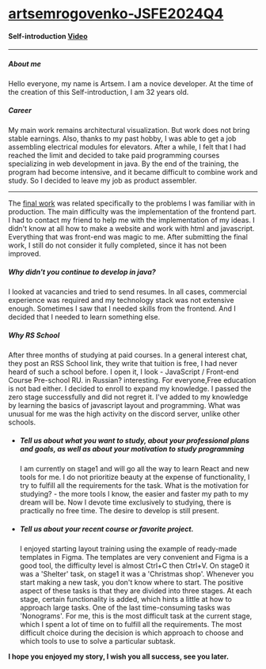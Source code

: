 # [artsemrogovenko-JSFE2024Q4](https://rolling-scopes-school.github.io/artsemrogovenko-JSFE2024Q4/)

#### Self-introduction [Video]()
***
##### __About me__
Hello everyone, my name is Artsem. I am a novice developer. At the time of the creation of this Self-introduction, I am 32 years old.
##### _Сareer_
  My main work remains architectural visualization. But work does not bring stable earnings. Also, thanks to my past hobby, I was able to get a job assembling electrical modules for elevators. After a while, I felt that I had reached the limit and decided to take paid programming courses specializing in web development in java. By the end of the training, the program had become intensive, and it became difficult to combine work and study. So I decided to leave my job as product assembler.

***
  The [final work](https://docs.google.com/document/d/1wDGiCHX6xZ6ycPBtPYfOXS81kUZXJB4uF2UlLIdOllU/edit?usp=sharing) was related specifically to the problems I was familiar with in production. The main difficulty was the implementation of the frontend part. I had to contact my friend to help me with the implementation of my ideas. I didn't know at all how to make a website and work with html and javascript. Everything that was front-end was magic to me. After submitting the final work, I still do not consider it fully completed, since it has not been improved.

##### _Why didn't you continue to develop in java?_
  I looked at vacancies and tried to send resumes. In all cases, commercial experience was required and my technology stack was not extensive enough. Sometimes I saw that I needed skills from the frontend. And I decided that I needed to learn something else.
##### _Why RS School_
  After three months of studying at paid courses. In a general interest chat, they post an RSS School link, they write that tuition is free, I had never heard of such a school before. I open it, I look - JavaScript / Front-end Course Pre-school RU. in Russian? interesting. For everyone,Free education is not bad either. I decided to enroll to expand my knowledge. I passed the zero stage successfully and did not regret it. I've added to my knowledge by learning the basics of javascript layout and programming. What was unusual for me was the high activity on the discord server, unlike other schools.

* ##### __Tell us about what you want to study, about your professional plans and goals, as well as about your motivation to study programming__
  I am currently on stage1 and will go all the way to learn React and new tools for me. I do not prioritize beauty at the expense of functionality, I try to fulfill all the requirements for the task. What is the motivation for studying?  - the more tools I know, the easier and faster my path to my dream will be. Now I devote time exclusively to studying, there is practically no free time. The desire to develop is still present.

* ##### __Tell us about your recent course or favorite project.__
  I enjoyed starting layout training using the example of ready-made templates in Figma. The templates are very convenient and Figma is a good tool, the difficulty level is almost Ctrl+C then Ctrl+V. On stage0 it was a 'Shelter' task, on stage1 it was a 'Christmas shop'. Whenever you start making a new task, you don't know where to start. The positive aspect of these tasks is that they are divided into three stages. At each stage, certain functionality is added, which hints a little at how to approach large tasks. One of the last time-consuming tasks was 'Nonograms'. For me, this is the most difficult task at the current stage, which I spent a lot of time on to fulfill all the requirements. The most difficult choice during the decision is which approach to choose and which tools to use to solve a particular subtask.

__I hope you enjoyed my story, I wish you all success, see you later.__